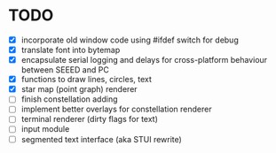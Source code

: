# TODO

- [x] incorporate old window code using #ifdef switch for debug
- [x] translate font into bytemap
- [x] encapsulate serial logging and delays for cross-platform behaviour between SEEED and PC
- [x] functions to draw lines, circles, text
- [x] star map (point graph) renderer
- [ ] finish constellation adding
- [ ] implement better overlays for constellation renderer
- [ ] terminal renderer (dirty flags for text)
- [ ] input module
- [ ] segmented text interface (aka STUI rewrite)